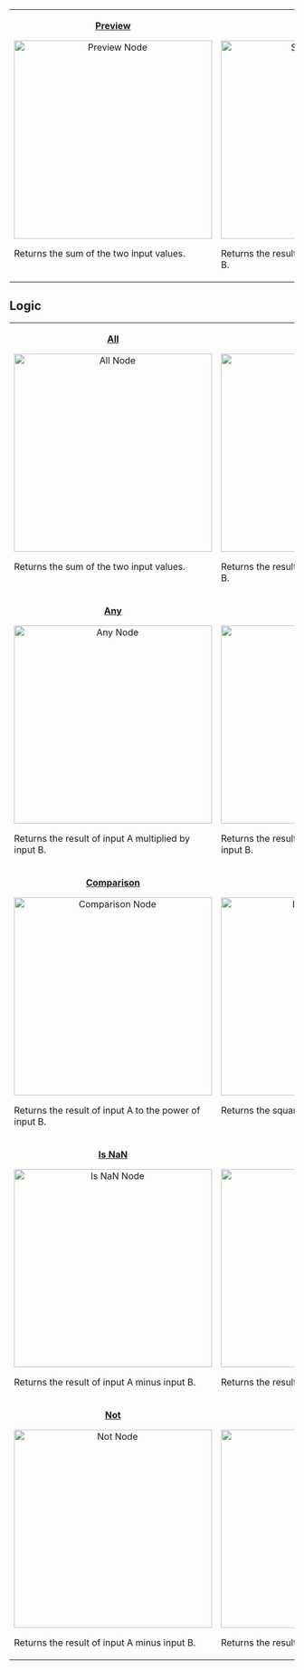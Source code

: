 <table align="center">
<tr><tr valign="top">
        <td width="354"><p align="center"><b><a href="https://github.com/Unity-Technologies/ShaderGraph/wiki/Preview-Node">Preview</a></b></p>
<p align="center"><a href="https://github.com/Unity-Technologies/ShaderGraph/wiki/Preview-Node"><img src="https://github.com/Unity-Technologies/ShaderGraph/wiki/Images/NodeLibrary/Nodes/Thumbnails/PreviewNodeThumb.png" alt="Preview Node" height="350" width="350"></a></p>
<p align="left">Returns the sum of the two input values.</p></td>
        <td width="354"><p align="center"><b><a href="https://github.com/Unity-Technologies/ShaderGraph/wiki/Subgraph-Node">Subgraph</a></b></p>
<p align="center"><a href="https://github.com/Unity-Technologies/ShaderGraph/wiki/Subgraph-Node"><img src="https://github.com/Unity-Technologies/ShaderGraph/wiki/Images/NodeLibrary/Nodes/Thumbnails/SubgraphNodeThumb.png" alt="Subgraph Node" height="350" width="350"></a></p>
<p align="left">Returns the result of input A divided by input B.</p></td>
    </tr>
</table>

## Logic

<table align="center">
    <tr><tr valign="top">
        <td width="354"><p align="center"><b><a href="https://github.com/Unity-Technologies/ShaderGraph/wiki/All-Node">All</a></b></p>
<p align="center"><a href="https://github.com/Unity-Technologies/ShaderGraph/wiki/All-Node"><img src="https://github.com/Unity-Technologies/ShaderGraph/wiki/Images/NodeLibrary/Nodes/Thumbnails/AllNodeThumb.png" alt="All Node" height="350" width="350"></a></p>
<p align="left">Returns the sum of the two input values.</p></td>
        <td width="354"><p align="center"><b><a href="https://github.com/Unity-Technologies/ShaderGraph/wiki/And-Node">And</a></b></p>
<p align="center"><a href="https://github.com/Unity-Technologies/ShaderGraph/wiki/And-Node"><img src="https://github.com/Unity-Technologies/ShaderGraph/wiki/Images/NodeLibrary/Nodes/Thumbnails/AndNodeThumb.png" alt="And Node" height="350" width="350"></a></p>
<p align="left">Returns the result of input A divided by input B.</p></td>
    </tr>
    <tr><tr valign="top">
         <td width="354"><p align="center"><b><a href="https://github.com/Unity-Technologies/ShaderGraph/wiki/Any-Node">Any</a></b></p>
<p align="center"><a href="https://github.com/Unity-Technologies/ShaderGraph/wiki/Any-Node"><img src="https://github.com/Unity-Technologies/ShaderGraph/wiki/Images/NodeLibrary/Nodes/Thumbnails/AnyNodeThumb.png" alt="Any Node" height="350" width="350"></a></p>
<p align="left">Returns the result of input A multiplied by input B.</p></td>
        <td width="354"><p align="center"><b><a href="https://github.com/Unity-Technologies/ShaderGraph/wiki/Branch-Node">Branch</a></b></p>
<p align="center"><a href="https://github.com/Unity-Technologies/ShaderGraph/wiki/Branch-Node"><img src="https://github.com/Unity-Technologies/ShaderGraph/wiki/Images/NodeLibrary/Nodes/Thumbnails/BranchNodeThumb.png" alt="Branch Node" height="350" width="350"></a></p>
<p align="left">Returns the result of input A multiplied by input B.</p></td>
    </tr>
    <tr><tr valign="top">
        <td width="354"><p align="center"><b><a href="https://github.com/Unity-Technologies/ShaderGraph/wiki/Comparison-Node">Comparison</a></b></p>
<p align="center"><a href="https://github.com/Unity-Technologies/ShaderGraph/wiki/Comparison-Node"><img src="https://github.com/Unity-Technologies/ShaderGraph/wiki/Images/NodeLibrary/Nodes/Thumbnails/ComparisonNodeThumb.png" alt="Comparison Node" height="350" width="350"></a></p>
<p align="left">Returns the result of input A to the power of input B.</p></td>
        <td width="354"><p align="center"><b><a href="https://github.com/Unity-Technologies/ShaderGraph/wiki/Is-Infinite-Node">Is Infinite</a></b></p>
<p align="center"><a href="https://github.com/Unity-Technologies/ShaderGraph/wiki/Is-Infinite-Node"><img src="https://github.com/Unity-Technologies/ShaderGraph/wiki/Images/NodeLibrary/Nodes/Thumbnails/IsInfiniteNodeThumb.png" alt="Is Infinite Node" height="350" width="350"></a></p>
<p align="left">Returns the square root of input In.</p></td>
    </tr>
    <tr><tr valign="top">
        <td width="354"><p align="center"><b><a href="https://github.com/Unity-Technologies/ShaderGraph/wiki/Is-NaN-Node">Is NaN</a></b></p>
<p align="center"><a href="https://github.com/Unity-Technologies/ShaderGraph/wiki/Is-NaN-Node"><img src="https://github.com/Unity-Technologies/ShaderGraph/wiki/Images/NodeLibrary/Nodes/Thumbnails/IsNaNNodeThumb.png" alt="Is NaN Node" height="350" width="350"></a></p>
<p align="left">Returns the result of input A minus input B.</p></td>
        <td width="354"><p align="center"><b><a href="https://github.com/Unity-Technologies/ShaderGraph/wiki/Nand-Node">Nand</a></b></p>
<p align="center"><a href="https://github.com/Unity-Technologies/ShaderGraph/wiki/Nand-Node"><img src="https://github.com/Unity-Technologies/ShaderGraph/wiki/Images/NodeLibrary/Nodes/Thumbnails/NandNodeThumb.png" alt="Nand Node" height="350" width="350"></a></p>
<p align="left">Returns the result of input A minus input B.</p></td>
    </tr>
    <tr><tr valign="top">
        <td width="354"><p align="center"><b><a href="https://github.com/Unity-Technologies/ShaderGraph/wiki/Not-Node">Not</a></b></p>
<p align="center"><a href="https://github.com/Unity-Technologies/ShaderGraph/wiki/Not-Node"><img src="https://github.com/Unity-Technologies/ShaderGraph/wiki/Images/NodeLibrary/Nodes/Thumbnails/NotNodeThumb.png" alt="Not Node" height="350" width="350"></a></p>
<p align="left">Returns the result of input A minus input B.</p></td>
        <td width="354"><p align="center"><b><a href="https://github.com/Unity-Technologies/ShaderGraph/wiki/Or-Node">Or</a></b></p>
<p align="center"><a href="https://github.com/Unity-Technologies/ShaderGraph/wiki/Or-Node"><img src="https://github.com/Unity-Technologies/ShaderGraph/wiki/Images/NodeLibrary/Nodes/Thumbnails/OrNodeThumb.png" alt="Or Node" height="350" width="350"></a></p>
<p align="left">Returns the result of input A minus input B.</p></td>
    </tr>
</table>